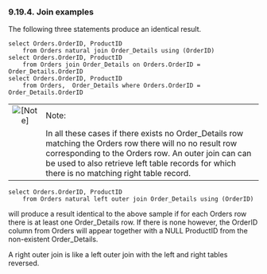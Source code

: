 <div>

<div>

<div>

<div>

### 9.19.4. Join examples

</div>

</div>

</div>

The following three statements produce an identical result.

``` programlisting
select Orders.OrderID, ProductID
    from Orders natural join Order_Details using (OrderID)
select Orders.OrderID, ProductID
    from Orders join Order_Details on Orders.OrderID = Order_Details.OrderID
select Orders.OrderID, ProductID
    from Orders,  Order_Details where Orders.OrderID = Order_Details.OrderID
```

<div>

|                              |                                                                                                                                                                                                                                                                   |
|:----------------------------:|:------------------------------------------------------------------------------------------------------------------------------------------------------------------------------------------------------------------------------------------------------------------|
| ![\[Note\]](images/note.png) | Note:                                                                                                                                                                                                                                                             |
|                              | In all these cases if there exists no Order_Details row matching the Orders row there will no no result row corresponding to the Orders row. An outer join can can be used to also retrieve left table records for which there is no matching right table record. |

</div>

``` programlisting
select Orders.OrderID, ProductID
    from Orders natural left outer join Order_Details using (OrderID)
```

will produce a result identical to the above sample if for each Orders
row there is at least one Order_Details row. If there is none however,
the OrderID column from Orders will appear together with a NULL
ProductID from the non-existent Order_Details.

A right outer join is like a left outer join with the left and right
tables reversed.

</div>
